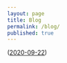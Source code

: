 ```yaml
---
layout: page
title: Blog
permalink: /blog/
published: true
---
```

([2020-09-22](https://rellinrg.github.io/A-new-post/))

